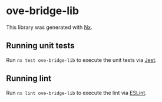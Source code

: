 # ove-bridge-lib

This library was generated with [Nx](https://nx.dev).

## Running unit tests

Run `nx test ove-bridge-lib` to execute the unit tests via [Jest](https://jestjs.io).

## Running lint

Run `nx lint ove-bridge-lib` to execute the lint via [ESLint](https://eslint.org/).
